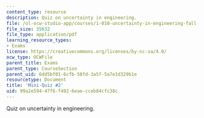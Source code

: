```yaml
---
content_type: resource
description: Quiz on uncertainty in engineering.
file: /ol-ocw-studio-app/courses/1-010-uncertainty-in-engineering-fall-2008/99a2e59447f6f4926eaecceb84cfc38c_mini_quiz_2.pdf
file_size: 35632
file_type: application/pdf
learning_resource_types:
- Exams
license: https://creativecommons.org/licenses/by-nc-sa/4.0/
ocw_type: OCWFile
parent_title: Exams
parent_type: CourseSection
parent_uid: 6dd5bf01-6cfb-58fd-3a5f-5a7e1d329b1e
resourcetype: Document
title: 'Mini-Quiz #2'
uid: 99a2e594-47f6-f492-6eae-cceb84cfc38c
---
```

Quiz on uncertainty in engineering.
